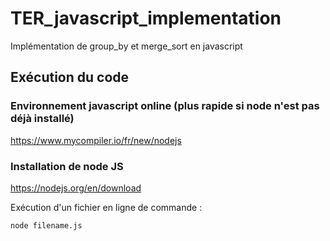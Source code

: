 # TER_javascript_implementation
Implémentation de group_by et merge_sort en javascript

## Exécution du code
### Environnement javascript online (plus rapide si node n'est pas déjà installé)
https://www.mycompiler.io/fr/new/nodejs

### Installation de node JS
https://nodejs.org/en/download

Exécution d'un fichier en ligne de commande : 

```node filename.js```
